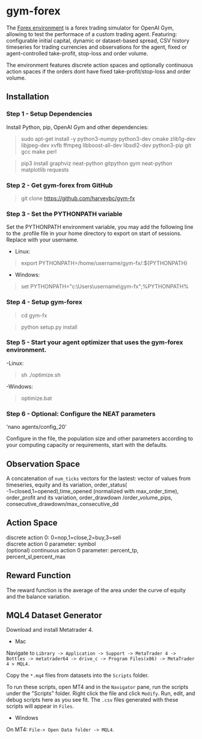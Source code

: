 # gym-forex

The [Forex environment](https://github.com/harveybc/gym-fx) is a forex
trading simulator for OpenAI Gym, allowing to test the performace of a custom trading agent. Featuring: configurable initial capital, dynamic or dataset-based spread, CSV history timeseries for trading
currencies and observations for the agent, fixed or agent-controlled take-profit, stop-loss and order volume.

The environment features discrete action spaces and optionally continuous
action spaces if the orders dont have fixed take-profit/stop-loss and order
volume.

## Installation

### Step 1 - Setup Dependencies

Install Python, pip,  OpenAI Gym and other dependencies:  

>sudo apt-get install -y python3-numpy python3-dev cmake zlib1g-dev libjpeg-dev xvfb ffmpeg libboost-all-dev libsdl2-dev python3-pip git gcc make perl 

>pip3 install graphviz neat-python gitpython gym neat-python matplotlib requests

### Step 2 - Get gym-forex from GitHub

>git clone https://github.com/harveybc/gym-fx

### Step 3 - Set the PYTHONPATH variable

Set the PYTHONPATH environment variable, you may add the following line to the .profile file in your home directory to export on start of sessions. Replace <username> with your username.

- Linux:

>export PYTHONPATH=/home/username/gym-fx/:${PYTHONPATH}

- Windows:

>set PYTHONPATH="c:\Users\username\gym-fx";%PYTHONPATH%

### Step 4 - Setup gym-forex

>cd gym-fx

>python setup.py install
  
### Step 5 - Start your agent optimizer that uses the gym-forex environment.

-Linux:

>sh ./optimize.sh

-Windows:

>optimize.bat



### Step 6 - Optional: Configure the NEAT parameters

'nano agents/config_20'

Configure in the file, the population size and other parameters according to your computing 
capacity or requirements, start with the defaults.  

## Observation Space

A concatenation of `num_ticks` vectors for the lastest: 
vector of values from timeseries, equity and its variation, 
order_status( -1=closed,1=opened),time_opened (normalized with
max_order_time), order_profit and its variation, order_drawdown
/order_volume_pips,  consecutive_drawdown/max_consecutive_dd

## Action Space

discrete action 0: 0=nop,1=close,2=buy,3=sell  
discrete action 0 parameter: symbol  
(optional) continuous action 0 parameter: percent_tp, percent_sl,percent_max  

## Reward Function

The reward function is the average of the area under the curve of equity and the 
balance variation.

## MQL4 Dataset Generator

Download and install Metatrader 4.

- Mac 

Navigate to `Library -> Application -> Support -> MetaTrader 4 -> Bottles -> metatrader64 -> drive_c -> Program Files(x86) -> MetaTrader 4 > MQL4.`

Copy the `*.mq4` files from datasets into the `Scripts` folder. 

To run these scripts, open MT4 and in the `Navigator` pane, run the scripts under the "Scripts" folder. Right click the file and click `Modify`. Run, edit, and debug scripts here as you see fit. The `.csv` files generated with these scripts will appear in `Files`.

- Windows

On MT4: `File-> Open Data folder -> MQL4`.
